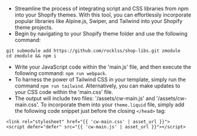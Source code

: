 - Streamline the process of integrating script and CSS libraries from npm into your Shopify themes. With this tool, you can effortlessly incorporate popular libraries like Alpine.js, Swiper, and Tailwind into your Shopify theme projects.
- Begin by navigating to your Shopify theme folder and use the following command:
```
git submodule add https://github.com/rocklss/shop-libs.git zmodule
cd zmodule && npm i
```
- Write your JavaScript code within the 'main.js' file, and then execute the following command: `npm run webpack`.
- To harness the power of Tailwind CSS in your template, simply run the command `npm run tailwind`. Alternatively, you can make updates to your CSS code within the 'main.css' file.
- The output will include two files: '/assets/cw-main.js' and '/assets/cw-main.css'. To incorporate them into your `theme.liquid` file, simply add the following code snippet just before the closing `</head>` tag:
```
<link rel="stylesheet" href="{{ 'cw-main.css' | asset_url }}">
<script defer="defer" src="{{ 'cw-main.js' | asset_url }}"></script>
```

